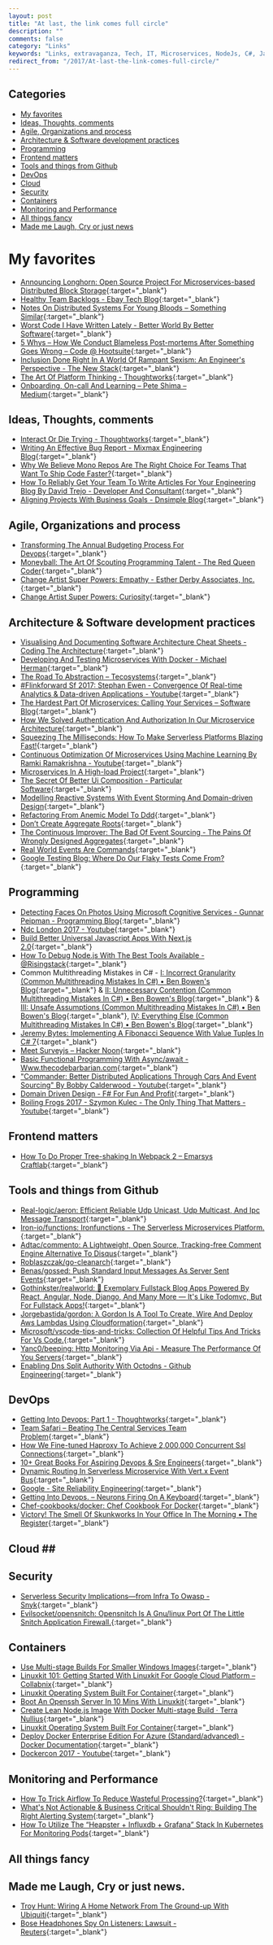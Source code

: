 ```yaml
---
layout: post
title: "At last, the link comes full circle"
description: ""
comments: false
category: "Links"
keywords: "Links, extravaganza, Tech, IT, Microservices, NodeJs, C#, Javascript, Solution architecture"
redirect_from: "/2017/At-last-the-link-comes-full-circle/"
---
```


## Categories ##
* [My favorites](#favorites)
* [Ideas, Thoughts, comments](#ideas)
* [Agile, Organizations and process](#agile)
* [Architecture & Software development practices](#development)
* [Programming](#net)
* [Frontend matters](#web)
* [Tools and things from Github](#tools)
* [DevOps](#devops)
* [Cloud](#cloud)
* [Security](#security)
* [Containers](#containers)
* [Monitoring and Performance](#monitoring)
* [All things fancy](#buzz)
* [Made me Laugh, Cry or just news](#news)

# My favorites<a name="favorites"></a> #
* [Announcing Longhorn: Open Source Project For Microservices-based Distributed Block Storage](http://rancher.com/microservices-block-storage/){:target="_blank"}
* [Healthy Team Backlogs - Ebay Tech Blog](http://www.ebaytechblog.com/2017/03/30/healthy-team-backlogs/){:target="_blank"}
* [Notes On Distributed Systems For Young Bloods – Something Similar](https://www.somethingsimilar.com/2013/01/14/notes-on-distributed-systems-for-young-bloods/){:target="_blank"}
* [Worst Code I Have Written Lately - Better World By Better Software](https://glebbahmutov.com/blog/worst-code/){:target="_blank"}
* [5 Whys – How We Conduct Blameless Post-mortems After Something Goes Wrong – Code @ Hootsuite](http://code.hootsuite.com/blameless-post-mortems/){:target="_blank"}
* [Inclusion Done Right In A World Of Rampant Sexism: An Engineer's Perspective - The New Stack](https://thenewstack.io/inclusion-done-right-world-rampant-sexism-engineers-perspective/){:target="_blank"}
* [The Art Of Platform Thinking - Thoughtworks](https://www.thoughtworks.com/insights/blog/art-platform-thinking){:target="_blank"}
* [Onboarding, On-call And Learning – Pete Shima – Medium](https://medium.com/@petey5000/onboarding-on-call-and-learning-46ff297a2587){:target="_blank"}

## Ideas, Thoughts, comments <a name="ideas"></a> ##
* [Interact Or Die Trying - Thoughtworks](https://www.thoughtworks.com/insights/blog/interact-or-die-trying){:target="_blank"}
* [Writing An Effective Bug Report - Mixmax Engineering Blog](https://mixmax.com/blog/writing-an-effective-bug-report){:target="_blank"}
* [Why We Believe Mono Repos Are The Right Choice For Teams That Want To Ship Code Faster?](https://medium.com/@pavanbelagatti/why-we-believe-mono-repos-are-the-right-choice-for-teams-that-want-to-ship-code-faster-55f1dea422c7){:target="_blank"}
* [How To Reliably Get Your Team To Write Articles For Your Engineering Blog By David Trejo - Developer And Consultant](https://dtrejo.com/how-to-reliably-get-your-team-to-write-articles-for-your-engineering-blog.html){:target="_blank"}
* [Aligning Projects With Business Goals - Dnsimple Blog](https://blog.dnsimple.com/2017/02/aligning-business-goals-with-projects/){:target="_blank"}

## Agile, Organizations and process<a name="agile"></a> ##
* [Transforming The Annual Budgeting Process For Devops](https://devops.com/transforming-the-annual-budgeting-process-for-devops/){:target="_blank"}
* [Moneyball: The Art Of Scouting Programming Talent - The Red Queen Coder](http://redqueencoder.com/moneyball-the-art-of-scouting-programming-talent/){:target="_blank"}
* [Change Artist Super Powers: Empathy - Esther Derby Associates, Inc.](http://www.estherderby.com/2017/04/change-artist-super-powers-empathy.html){:target="_blank"} 
* [Change Artist Super Powers: Curiosity](http://www.estherderby.com/2017/01/change-artist-super-powers-curiosity.html){:target="_blank"}

## Architecture & Software development practices <a name="development"></a> ##
* [Visualising And Documenting Software Architecture Cheat Sheets - Coding The Architecture](http://www.codingthearchitecture.com/2017/04/27/visualising_and_documenting_software_architecture_cheat_sheets.html){:target="_blank"}
* [Developing And Testing Microservices With Docker - Michael Herman](http://mherman.org/blog/2017/04/18/developing-and-testing-microservices-with-docker/#.WP9csNLygUF){:target="_blank"}
* [The Road To Abstraction – Tecosystems](http://redmonk.com/sogrady/2017/04/13/abtraction/){:target="_blank"}
* [#Flinkforward Sf 2017: Stephan Ewen - Convergence Of Real-time Analytics & Data-driven Applications - Youtube](https://www.youtube.com/watch?v=i6RY9GFdlg4){:target="_blank"}
* [The Hardest Part Of Microservices: Calling Your Services – Software Blog](http://blog.christianposta.com/microservices/the-hardest-part-of-microservices-calling-your-services/){:target="_blank"}
* [How We Solved Authentication And Authorization In Our Microservice Architecture](https://medium.com/technology-learning/how-we-solved-authentication-and-authorization-in-our-microservice-architecture-994539d1b6e6){:target="_blank"}
* [Squeezing The Milliseconds: How To Make Serverless Platforms Blazing Fast!](https://medium.com/openwhisk/squeezing-the-milliseconds-how-to-make-serverless-platforms-blazing-fast-aea0e9951bd0){:target="_blank"}
* [Continuous Optimization Of Microservices Using Machine Learning By Ramki Ramakrishna - Youtube](https://www.youtube.com/watch?v=zhjrfBemz8w){:target="_blank"}
* [Microservices In A High-load Project](https://kukuruku.co/post/microservices-in-a-high-load-project/){:target="_blank"}
* [The Secret Of Better Ui Composition - Particular Software](https://particular.net/blog/secret-of-better-ui-composition?__s=amwwwz5judsp1dsfgko7){:target="_blank"}
* [Modelling Reactive Systems With Event Storming And Domain-driven Design](https://blog.redelastic.com/corporate-arts-crafts-modelling-reactive-systems-with-event-storming-73c6236f5dd7?__s=amwwwz5judsp1dsfgko7){:target="_blank"}
* [Refactoring From Anemic Model To Ddd](http://pragmatists.pl/blog/2017/04/refactoring-from-anemic-model-to-ddd/?__s=amwwwz5judsp1dsfgko7){:target="_blank"}
* [Don’t Create Aggregate Roots](http://udidahan.com/2009/06/29/dont-create-aggregate-roots/?__s=amwwwz5judsp1dsfgko7){:target="_blank"}
* [The Continuous Improver: The Bad Of Event Sourcing - The Pains Of Wrongly Designed Aggregates](http://www.continuousimprover.com/2017/03/the-bad-of-event-sourcingthe-pains-of.html?__s=amwwwz5judsp1dsfgko7){:target="_blank"}
* [Real World Events Are Commands](https://marcosh.github.io/post/2017/03/23/real-word-events-are-commands.html?__s=amwwwz5judsp1dsfgko7){:target="_blank"}
* [Google Testing Blog: Where Do Our Flaky Tests Come From?](https://testing.googleblog.com/2017/04/where-do-our-flaky-tests-come-from.html){:target="_blank"}

## Programming <a name="net"></a> ##
* [Detecting Faces On Photos Using Microsoft Cognitive Services - Gunnar Peipman - Programming Blog](http://gunnarpeipman.com/2017/04/face-detection/){:target="_blank"}
* [Ndc London 2017 - Youtube](https://www.youtube.com/playlist?list=PL03Lrmd9CiGf2iIh4x8HM4iKmi6PhCe96){:target="_blank"}
* [Build Better Universal Javascript Apps With Next.js 2.0](https://auth0.com/blog/build-better-universal-apps-with-nextjs2/){:target="_blank"}
* [How To Debug Node.js With The Best Tools Available - @Risingstack](https://blog.risingstack.com/how-to-debug-nodej-js-with-the-best-tools-available/){:target="_blank"}
* Common Multithreading Mistakes in C# - [I: Incorrect Granularity (Common Multithreading Mistakes In C#) • Ben Bowen's Blog](http://benbowen.blog/post/cmmics_i/){:target="_blank"} & [II: Unnecessary Contention (Common Multithreading Mistakes In C#) • Ben Bowen's Blog](http://benbowen.blog/post/cmmics_ii/){:target="_blank"} & [III: Unsafe Assumptions (Common Multithreading Mistakes In C#) • Ben Bowen's Blog](http://benbowen.blog/post/cmmics_iii/){:target="_blank"}, [IV: Everything Else (Common Multithreading Mistakes In C#) • Ben Bowen's Blog](http://benbowen.blog/post/cmmics_iv/){:target="_blank"}
* [Jeremy Bytes: Implementing A Fibonacci Sequence With Value Tuples In C# 7](https://jeremybytes.blogspot.dk/2017/04/implementing-fibonacci-sequence-with.html){:target="_blank"}
* [Meet Surveyjs – Hacker Noon](https://hackernoon.com/meet-surveyjs-d8ac6a61db62){:target="_blank"}
* [Basic Functional Programming With Async/await - Www.thecodebarbarian.com](http://thecodebarbarian.com/basic-functional-programming-with-async-await.html){:target="_blank"}
* ["Commander: Better Distributed Applications Through Cqrs And Event Sourcing" By Bobby Calderwood - Youtube](https://www.youtube.com/watch?v=B1-gS0oEtYc&t=112s&__s=amwwwz5judsp1dsfgko7){:target="_blank"}
* [Domain Driven Design - F# For Fun And Profit](https://fsharpforfunandprofit.com/ddd/?__s=amwwwz5judsp1dsfgko7){:target="_blank"}
* [Boiling Frogs 2017 - Szymon Kulec - The Only Thing That Matters - Youtube](https://www.youtube.com/watch?v=Ed7ZSK5XcSI&__s=amwwwz5judsp1dsfgko7){:target="_blank"}

## Frontend matters <a name="web"></a> ##
* [How To Do Proper Tree-shaking In Webpack 2 – Emarsys Craftlab](https://blog.craftlab.hu/how-to-do-proper-tree-shaking-in-webpack-2-e27852af8b21){:target="_blank"}

## Tools and things from Github <a name="tools"></a> ##
* [Real-logic/aeron: Efficient Reliable Udp Unicast, Udp Multicast, And Ipc Message Transport](https://github.com/real-logic/Aeron){:target="_blank"}
* [Iron-io/functions: Ironfunctions - The Serverless Microservices Platform.](https://github.com/iron-io/functions){:target="_blank"}
* [Adtac/commento: A Lightweight, Open Source, Tracking-free Comment Engine Alternative To Disqus](https://github.com/adtac/commento){:target="_blank"}
* [Roblaszczak/go-cleanarch](https://github.com/roblaszczak/go-cleanarch){:target="_blank"}
* [Benas/gossed: Push Standard Input Messages As Server Sent Events](https://github.com/benas/gossed){:target="_blank"}
* [Gothinkster/realworld: 🏅 Exemplary Fullstack Blog Apps Powered By React, Angular, Node, Django, And Many More — It's Like Todomvc, But For Fullstack Apps!](https://github.com/gothinkster/realworld){:target="_blank"}
* [Jorgebastida/gordon: λ Gordon Is A Tool To Create, Wire And Deploy Aws Lambdas Using Cloudformation](https://github.com/jorgebastida/gordon){:target="_blank"}
* [Microsoft/vscode-tips-and-tricks: Collection Of Helpful Tips And Tricks For Vs Code.](https://github.com/Microsoft/vscode-tips-and-tricks){:target="_blank"}
* [Yanc0/beeping: Http Monitoring Via Api - Measure The Performance Of You Servers](https://github.com/yanc0/beeping?__s=pir8xboj4vzsweesgzec){:target="_blank"}
* [Enabling Dns Split Authority With Octodns - Github Engineering](https://githubengineering.com/enabling-split-authority-dns-with-octodns/){:target="_blank"}

## DevOps<a name="devops"></a> ##
* [Getting Into Devops: Part 1 - Thoughtworks](https://www.thoughtworks.com/insights/blog/getting-devops){:target="_blank"}
* [Team Safari – Beating The Central Services Team Problem](https://elegantcode.com/2017/04/23/team-safari/){:target="_blank"}
* [How We Fine-tuned Haproxy To Achieve 2,000,000 Concurrent Ssl Connections](https://medium.freecodecamp.com/how-we-fine-tuned-haproxy-to-achieve-2-000-000-concurrent-ssl-connections-d017e61a4d27){:target="_blank"}
* [10+ Great Books For Aspiring Devops & Sre Engineers](https://medium.com/@eon01/10-great-books-for-aspiring-devops-sre-engineers-76536c7c4909){:target="_blank"}
* [Dynamic Routing In Serverless Microservice With Vert.x Event Bus](http://vertx.io/blog/dynamic-routing-in-serverless-microservice-with-vert-x-event-bus/){:target="_blank"}
* [Google - Site Reliability Engineering](https://landing.google.com/sre/interview/ben-treynor.html){:target="_blank"}
* [Getting Into Devops. – Neurons Firing On A Keyboard](https://carlosonunez.wordpress.com/2017/03/02/getting-into-devops/){:target="_blank"}
* [Chef-cookbooks/docker: Chef Cookbook For Docker](https://github.com/chef-cookbooks/docker){:target="_blank"}
* [Victory! The Smell Of Skunkworks In Your Office In The Morning • The Register](http://www.theregister.co.uk/2017/04/26/ah_i_love_the_smell_of_skunkworks_in_the_morning/){:target="_blank"}

## Cloud <a name="cloud"></a>##

## Security<a name="security"></a> ##
* [Serverless Security Implications—from Infra To Owasp - Snyk](https://snyk.io/blog/serverless-security-implications-from-infra-to-owasp/){:target="_blank"}
* [Evilsocket/opensnitch: Opensnitch Is A Gnu/linux Port Of The Little Snitch Application Firewall.](https://github.com/evilsocket/opensnitch){:target="_blank"}

## Containers <a name="containers"></a> ##
* [Use Multi-stage Builds For Smaller Windows Images](https://stefanscherer.github.io/use-multi-stage-builds-for-smaller-windows-images/){:target="_blank"}
* [Linuxkit 101: Getting Started With Linuxkit For Google Cloud Platform – Collabnix](http://collabnix.com/archives/2929){:target="_blank"}
* [Linuxkit Operating System Built For Container](https://gianarb.it/blog/linuxkit-operating-system-build-for-containers){:target="_blank"}
* [Boot An Openssh Server In 10 Mins With Linuxkit](http://blog.alexellis.io/boot-linuxkit-in-10-mins/){:target="_blank"}
* [Create Lean Node.js Image With Docker Multi-stage Build · Terra Nullius](http://blog.terranillius.com/post/node_docker_multistage/){:target="_blank"}
* [Linuxkit Operating System Built For Container](https://gianarb.it/blog/linuxkit-operating-system-build-for-containers){:target="_blank"}
* [Deploy Docker Enterprise Edition For Azure (Standard/advanced) - Docker Documentation](https://docs.docker.com/datacenter/install/azure/#docker-ee-component-versions){:target="_blank"}
* [Dockercon 2017 - Youtube](https://www.youtube.com/playlist?list=PLkA60AVN3hh_nihZ1mh6cO3n-uMdF7UlV){:target="_blank"}

## Monitoring and Performance <a name="monitoring"></a> ##
* [How To Trick Airflow To Reduce Wasteful Processing?](https://engblog.nextdoor.com/how-to-trick-airflow-to-reduce-wasteful-processing-b1744f4aaece){:target="_blank"}
* [What's Not Actionable & Business Critical Shouldn't Ring: Building The Right Alerting System](https://thoughts.t37.net/whats-not-actionable-business-critical-shouldn-t-ring-building-the-right-alerting-system-e8f4b085a2cb?__s=pir8xboj4vzsweesgzec){:target="_blank"}
* [How To Utilize The “Heapster + Influxdb + Grafana” Stack In Kubernetes For Monitoring Pods](https://blog.kublr.com/how-to-utilize-the-heapster-influxdb-grafana-stack-in-kubernetes-for-monitoring-pods-4a553f4d36c9?__s=pir8xboj4vzsweesgzec){:target="_blank"}

## All things fancy <a name="buzz"></a> ##

## Made me Laugh, Cry or just news. <a name="news"></a> ##
* [Troy Hunt: Wiring A Home Network From The Ground-up With Ubiquiti](https://www.troyhunt.com/wiring-a-home-network-from-the-ground-up-with-ubiquiti/){:target="_blank"}
* [Bose Headphones Spy On Listeners: Lawsuit - Reuters](http://www.reuters.com/article/us-bose-lawsuit-idUSKBN17L2BT){:target="_blank"}
